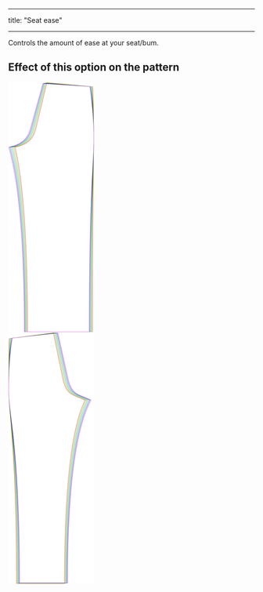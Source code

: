 ***

title: "Seat ease"

***

Controls the amount of ease at your seat/bum.

## Effect of this option on the pattern

![This image shows the effect of this option by superimposing several variants that have a different value for this option](titan_seatease_sample.svg "Effect of this option on the pattern")
